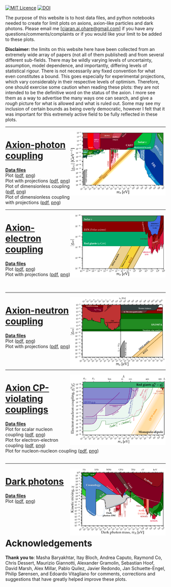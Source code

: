 [![MIT Licence](https://badges.frapsoft.com/os/mit/mit.svg?v=103)](https://opensource.org/licenses/mit-license.php)
[![DOI](https://zenodo.org/badge/DOI/10.5281/zenodo.3932430.svg)](https://doi.org/10.5281/zenodo.3932430)

The purpose of this website is to host data files, and python notebooks needed to create for limit plots on axions, axion-like particles and dark photons. Please email me [ciaran.aj.ohare@gmail.com] if you have any questions/comments/complaints or if you would like your limit to be added to these plots.

**Disclaimer:** the limits on this website here have been collected from an extremely wide array of papers (not all of them published) and from several different sub-fields. There may be wildly varying levels of uncertainty, assumption, model dependence, and importantly, differing levels of statistical rigour. There is not necessarily any fixed convention for what even constitutes a bound. This goes especially for experimental projections, which vary considerably in their respective levels of optimism. Therefore, one should exercise some caution when reading these plots: they are not intended to be the definitive word on the status of the axion. I more see them as a way to advertise the many ways one can search, and give a *rough* picture for what is allowed and what is ruled out. Some may see my inclusion of certain bounds as being overly democratic, however I felt that it was important for this extremely active field to be fully reflected in these plots.

---

[<img align="right" width="300" src="plots/plots_png/AxionPhoton.png">](docs/ap.md)

# [**Axion-photon coupling**](docs/ap.md)
[**Data files**](docs/ap.md)\
Plot ([pdf](https://github.com/cajohare/AxionLimits/raw/master/plots/AxionPhoton.pdf), [png](https://github.com/cajohare/AxionLimits/raw/master/plots/plots_png/AxionPhoton.png))\
Plot with projections ([pdf](https://github.com/cajohare/AxionLimits/raw/master/plots/AxionPhoton_with_Projections.pdf), [png](https://github.com/cajohare/AxionLimits/raw/master/plots/plots_png/AxionPhoton.png))\
Plot of dimensionless coupling ([pdf](https://github.com/cajohare/AxionLimits/raw/master/plots/AxionPhoton_Rescaled_NoProjections.pdf), [png](https://github.com/cajohare/AxionLimits/raw/master/plots/plots_png/AxionPhoton_Rescaled_NoProjections.png))\
Plot of dimensionless coupling with projections ([pdf](https://github.com/cajohare/AxionLimits/raw/master/plots/AxionPhoton_Rescaled_NoProjections.pdf), [png](https://github.com/cajohare/AxionLimits/raw/master/plots/plots_png/AxionPhoton_Rescaled.png))

---

[<img align="right" width="300" src="plots/plots_png/AxionElectron.png">](docs/ae.md)

# [**Axion-electron coupling**](docs/ae.md)
[**Data files**](docs/ae.md)\
Plot ([pdf](https://github.com/cajohare/AxionLimits/raw/master/plots/AxionElectron.pdf), [png](https://github.com/cajohare/AxionLimits/raw/master/plots/plots_png/AxionElectron.png))\
Plot with projections ([pdf](https://github.com/cajohare/AxionLimits/raw/master/plots/AxionElectron.pdf), [png](https://github.com/cajohare/AxionLimits/raw/master/plots/plots_png/AxionElectron.png))\
   &nbsp; \
  &nbsp;

---

[<img align="right" width="300" src="plots/plots_png/AxionNeutron.png">](docs/an.md)

# [**Axion-neutron coupling**](docs/an.md)
[**Data files**](docs/an.md)\
Plot ([pdf](https://github.com/cajohare/AxionLimits/raw/master/plots/AxionNeutron.pdf), [png](https://github.com/cajohare/AxionLimits/raw/master/plots/plots_png/AxionNeutron.png))\
Plot with projections ([pdf](https://github.com/cajohare/AxionLimits/raw/master/plots/AxionNeutron.pdf), [png](https://github.com/cajohare/AxionLimits/raw/master/plots/plots_png/AxionNeutron.png))\
   &nbsp; \
      &nbsp; \
  &nbsp;

---

[<img align="right" width="300" src="plots/plots_png/MonopoleDipole_ElectronNucleon.png">](docs/cp.md)

# [**Axion CP-violating couplings**](docs/cp.md)
[**Data files**](docs/cp.md)\
Plot for scalar nucleon coupling ([pdf](https://github.com/cajohare/AxionLimits/raw/master/plots/ScalarNucleon.pdf), [png](https://github.com/cajohare/AxionLimits/raw/master/plots/plots_png/ScalarNucleon.png))\
Plot for electron-electron coupling ([pdf](https://github.com/cajohare/AxionLimits/raw/master/plots/MonopoleDipole_ElectronNucleon.pdf), [png](https://github.com/cajohare/AxionLimits/raw/master/plots/plots_png/MonopoleDipole_ElectronNucleon.png))\
Plot for nucleon-nucleon coupling ([pdf](https://github.com/cajohare/AxionLimits/raw/master/plots/MonopoleDipole_NucleonNucleon.pdf), [png](https://github.com/cajohare/AxionLimits/raw/master/plots/plots_png/MonopoleDipole_NucleonNucleon.png))\
  &nbsp;

---

[<img align="right" width="300" src="plots/plots_png/DarkPhoton.png">](docs/dp.md)

# [**Dark photons**](docs/dp.md)
[**Data files**](docs/dp.md)\
Plot ([pdf](https://github.com/cajohare/AxionLimits/raw/master/plots/DarkPhoton.pdf), [png](https://github.com/cajohare/AxionLimits/raw/master/plots/plots_png/DarkPhoton.png))\
   &nbsp; \
  &nbsp; \
   &nbsp; \
  &nbsp;

# Acknowledgements
**Thank you to**: Masha Baryakhtar, Itay Bloch, Andrea Caputo, Raymond Co, Chris Dessert, Maurizio Giannotti, Alexander Gramolin, Sebastian Hoof, David Marsh, Alex Millar, Pablo Quílez, Javier Redondo, Jan Schuette-Engel, Philip Sørensen, and Edoardo Vitagliano for comments, corrections and suggestions that have greatly helped improve these plots.
